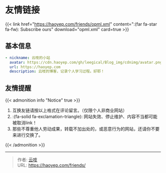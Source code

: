 # 友情链接


<!-- markdownlint-disable-next-line no-bare-urls -->
{{< link href="https://haoyep.com/friends/opml.xml" content=":(far fa-star fa-fw): Subscribe ours" download="opml.xml" card=true >}}

## 基本信息

```yaml
- nickname: 云吱的小站
  avatar: https://cdn.haoyep.com/gh/leegical/Blog_img/cdnimg/avatar.png
  url: https://haoyep.com
  description: 云吱的博客，记录个人学习过程。好耶！
```

## 友情提醒

{{< admonition info "Notice" true >}}

1. 互换友链请按以上格式在评论留言。（仅限个人非商业网站）
2. :(fa-solid fa-exclamation-triangle): 网站失效、停止维护、内容不当都可能被取消link！
3. 那些不尊重他人劳动成果，转载不加出处的，或恶意行为的网站，还请你不要来进行交换了。

{{< /admonition >}}


---

> 作者: [云吱](https://haoyep.com/)  
> URL: https://haoyep.com/friends/  

